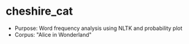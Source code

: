 # cheshire_cat
- Purpose: Word frequency analysis using NLTK and probability plot
- Corpus: "Alice in Wonderland"

